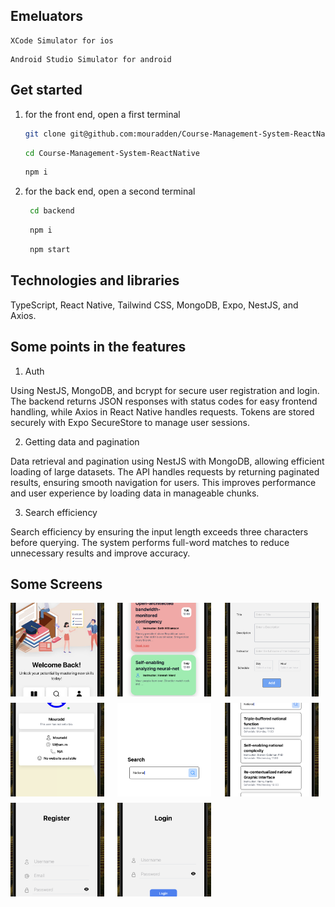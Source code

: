 ## Emeluators

```
XCode Simulator for ios
```
```
Android Studio Simulator for android
```

## Get started


1. for the front end, open a first terminal


   ```bash
   git clone git@github.com:mouradden/Course-Management-System-ReactNative.git
   ```

   ``` bash
   cd Course-Management-System-ReactNative
   ```

   ```bash
   npm i
   ```
2. for the back end, open a second terminal

   ```bash
    cd backend
   ```
   ```bash
    npm i
   ```
   ```bash
    npm start
   ```

## Technologies and libraries

TypeScript, React Native, Tailwind CSS, MongoDB, Expo, NestJS, and Axios.


## Some points in the features

1. Auth

Using NestJS, MongoDB, and bcrypt for secure user registration and login. The backend returns JSON responses with status codes for easy frontend handling, while Axios in React Native handles requests. Tokens are stored securely with Expo SecureStore to manage user sessions.

2. Getting data and pagination

Data retrieval and pagination using NestJS with MongoDB, allowing efficient loading of large datasets. The API handles requests by returning paginated results, ensuring smooth navigation for users. This improves performance and user experience by loading data in manageable chunks.

3. Search efficiency

Search efficiency by ensuring the input length exceeds three characters before querying. The system performs full-word matches to reduce unnecessary results and improve accuracy.

## Some Screens

<div style="display: grid; grid-template-columns: repeat(3, 1fr); gap: 10px;">
  <div style="width: 150px; height: 150px;">
    <img src="assets/images/deploy/1.png" alt="Image 1" style="width: 100%; height: 100%; object-fit: cover;">
  </div>
  <div style="width: 150px; height: 150px;">
    <img src="assets/images/deploy/2.png" alt="Image 2" style="width: 100%; height: 100%; object-fit: cover;">
  </div>
  <div style="width: 150px; height: 150px;">
    <img src="assets/images/deploy/4.png" alt="Image 4" style="width: 100%; height: 100%; object-fit: cover;">
  </div>
  <div style="width: 150px; height: 150px;">
    <img src="assets/images/deploy/5.png" alt="Image 5" style="width: 100%; height: 100%; object-fit: cover;">
  </div>
  <div style="width: 150px; height: 150px;">
    <img src="assets/images/deploy/6.png" alt="Image 6" style="width: 100%; height: 100%; object-fit: cover;">
  </div>
  <div style="width: 150px; height: 150px;">
    <img src="assets/images/deploy/7.png" alt="Image 7" style="width: 100%; height: 100%; object-fit: cover;">
  </div>
  <div style="width: 150px; height: 150px;">
    <img src="assets/images/deploy/8.png" alt="Image 8" style="width: 100%; height: 100%; object-fit: cover;">
  </div>
  <div style="width: 150px; height: 150px;">
    <img src="assets/images/deploy/9.png" alt="Image 9" style="width: 100%; height: 100%; object-fit: cover;">
  </div>
</div>

